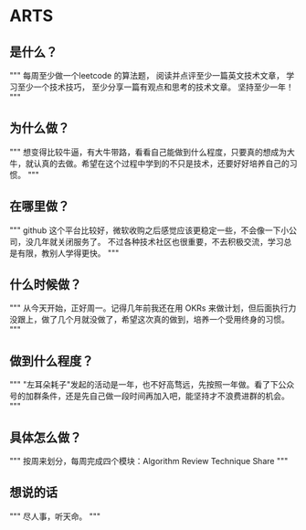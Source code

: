 # ARTS
## 是什么？
"""
每周至少做一个leetcode 的算法题， 阅读并点评至少一篇英文技术文章， 学习至少一个技术技巧， 至少分享一篇有观点和思考的技术文章。 坚持至少一年！
"""

## 为什么做？
"""
想变得比较牛逼，有大牛带路，看看自己能做到什么程度，只要真的想成为大牛，就认真的去做。希望在这个过程中学到的不只是技术，还要好好培养自己的习惯。
"""

## 在哪里做？
"""
github 这个平台比较好，微软收购之后感觉应该更稳定一些，不会像一下小公司，没几年就关闭服务了。
不过各种技术社区也很重要，不去积极交流，学习总是有限，教别人学得更快。
"""

## 什么时候做？
"""
从今天开始，正好周一。记得几年前我还在用 OKRs 来做计划，但后面执行力没跟上，做了几个月就没做了，希望这次真的做到，培养一个受用终身的习惯。
"""

## 做到什么程度？
"""
"左耳朵耗子"发起的活动是一年，也不好高骛远，先按照一年做。看了下公众号的加群条件，还是先自己做一段时间再加入吧，能坚持才不浪费进群的机会。
"""

## 具体怎么做？
"""
按周来划分，每周完成四个模块：Algorithm Review Technique Share
"""

## 想说的话
"""
尽人事，听天命。
"""